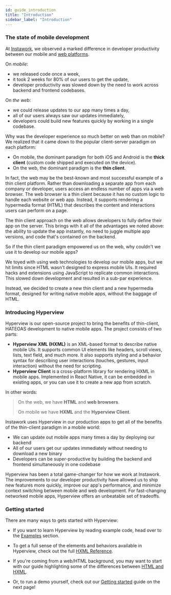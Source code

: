 ```yaml
---
id: guide_introduction
title: "Introduction"
sidebar_label: "Introduction"
---
```


### The state of mobile development
At [Instawork](https://instawork.com), we observed a marked difference in developer productivity between our mobile and [web platforms](https://engineering.instawork.com/iterating-with-simplicity-evolving-a-django-app-with-intercooler-js-8ed8e69d8a52).

On *mobile*:
- we released code once a week,
- it took 2 weeks for 80% of our users to get the update,
- developer productivity was slowed down by the need to work across backend and frontend codebases.

On *the web*:
- we could release updates to our app many times a day,
- all of our users always saw our updates immediately,
- developers could build new features quickly by working in a single codebase.

Why was the developer experience so much better on web than on mobile? We realized that it came down to the popular client-server paradigm on each platform:

- On mobile, the dominant paradigm for both iOS and Android is the **thick client** (custom code shipped and executed on the device).
- On the web, the dominant paradigm is the **thin client**.

In fact, the web may be the best-known and most successful example of a thin client platform. Rather than downloading a separate app from each company or developer, users access an endless number of apps via a web browser. The web browser is a thin client because it has no custom logic to handle each website or web app. Instead, it supports rendering a hypermedia format (HTML) that describes the content and interactions users can perform on a page.

The thin client approach on the web allows developers to fully define their app on the server. This brings with it all of the advantages we noted above: the ability to update the app instantly, no need to juggle multiple app versions, and code that's contained on the backend.

So if the thin client paradigm empowered us on the web, why couldn't we use it to develop our mobile apps?

We toyed with using web technologies to develop our mobile apps, but we hit limits since HTML wasn't designed to express mobile UIs. It required hacks and extensions using JavaScript to replicate common interactions. This slowed down development and resulted in a sub-par experience.

Instead, we decided to create a new thin client and a new hypermedia format, designed for writing native mobile apps, without the baggage of HTML.

### Introducing Hyperview

Hyperview is our open-source project to bring the benefits of thin-client, HATEOAS development to native mobile apps. The project consists of two parts:

- **Hyperview XML (HXML)** is an XML-based format to describe native mobile UIs. It supports common UI elements like headers, scroll views, lists, text field, and much more. It also supports styling and a behavior syntax for describing user interactions (touches, gestures, input interaction) without the need for scripting.
- **Hyperview Client** is a cross-platform library for rendering HXML in mobile apps. Implemented in React Native, it can be embedded in existing apps, or you can use it to create a new app from scratch.

In other words:

> On the web, we have **HTML** and **web browsers**.
>
> On mobile we have **HXML** and the **Hyperview Client**.

Instawork uses Hyperview in our production apps to get all of the benefits of the thin-client paradigm in a mobile world:
- We can update out mobile apps many times a day by deploying our backend
- All of our users get our updates immediately without needing to download a new binary
- Developers can be super-productive by building the backend and frontend simultaneously in one codebase

Hyperview has been a total game-changer for how we work at Instawork. The improvements to our developer productivity have allowed us to ship new features more quickly, improve our app's performance, and minimize context switching between mobile and web development. For fast-changing networked mobile apps, Hyperview offers an unbeatable set of tradeoffs.

### Getting started
There are many ways to gets started with Hyperview:

- If you want to learn Hyperview by reading example code, head over to the [Examples](/docs/example_index) section.

- To get a full sense of the elements and behaviors available in Hyperview, check out the full [HXML Reference](/docs/reference_index).

- If you're coming from a web/HTML background, you may want to start with our guide highlighting some of the differences between [HTML and HXML](/docs/guide_html).

- Or, to run a demo yourself, check out our [Getting started](/docs/guide_installation) guide on the next page!
